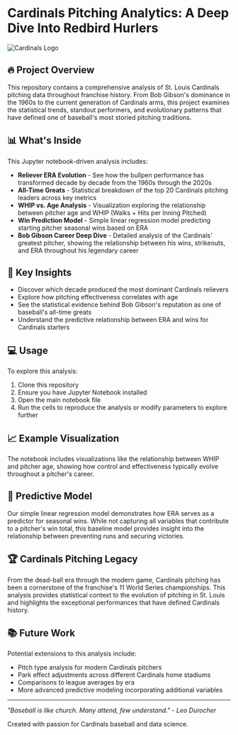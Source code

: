 # Cardinals Pitching Analytics: A Deep Dive Into Redbird Hurlers

![Cardinals Logo](https://upload.wikimedia.org/wikipedia/en/thumb/9/9d/St._Louis_Cardinals_logo.svg/200px-St._Louis_Cardinals_logo.svg.png)

## 🔥 Project Overview

This repository contains a comprehensive analysis of St. Louis Cardinals pitching data throughout franchise history. From Bob Gibson's dominance in the 1960s to the current generation of Cardinals arms, this project examines the statistical trends, standout performers, and evolutionary patterns that have defined one of baseball's most storied pitching traditions.

## 📊 What's Inside

This Jupyter notebook-driven analysis includes:

- **Reliever ERA Evolution** - See how the bullpen performance has transformed decade by decade from the 1960s through the 2020s
- **All-Time Greats** - Statistical breakdown of the top 20 Cardinals pitching leaders across key metrics
- **WHIP vs. Age Analysis** - Visualization exploring the relationship between pitcher age and WHIP (Walks + Hits per Inning Pitched)
- **Win Prediction Model** - Simple linear regression model predicting starting pitcher seasonal wins based on ERA
- **Bob Gibson Career Deep Dive** - Detailed analysis of the Cardinals' greatest pitcher, showing the relationship between his wins, strikeouts, and ERA throughout his legendary career

## 🚀 Key Insights

- Discover which decade produced the most dominant Cardinals relievers
- Explore how pitching effectiveness correlates with age
- See the statistical evidence behind Bob Gibson's reputation as one of baseball's all-time greats
- Understand the predictive relationship between ERA and wins for Cardinals starters

## 💻 Usage

To explore this analysis:

1. Clone this repository
2. Ensure you have Jupyter Notebook installed
3. Open the main notebook file
4. Run the cells to reproduce the analysis or modify parameters to explore further

## 📈 Example Visualization

The notebook includes visualizations like the relationship between WHIP and pitcher age, showing how control and effectiveness typically evolve throughout a pitcher's career.

## 🧪 Predictive Model

Our simple linear regression model demonstrates how ERA serves as a predictor for seasonal wins. While not capturing all variables that contribute to a pitcher's win total, this baseline model provides insight into the relationship between preventing runs and securing victories.

## 🏆 Cardinals Pitching Legacy

From the dead-ball era through the modern game, Cardinals pitching has been a cornerstone of the franchise's 11 World Series championships. This analysis provides statistical context to the evolution of pitching in St. Louis and highlights the exceptional performances that have defined Cardinals history.

## 📚 Future Work

Potential extensions to this analysis include:
- Pitch type analysis for modern Cardinals pitchers
- Park effect adjustments across different Cardinals home stadiums
- Comparisons to league averages by era
- More advanced predictive modeling incorporating additional variables

---

*"Baseball is like church. Many attend, few understand." - Leo Durocher*

Created with passion for Cardinals baseball and data science.
